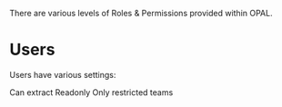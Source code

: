 There are various levels of Roles & Permissions provided within OPAL.


# Users

Users have various settings:

Can extract
Readonly
Only restricted teams

